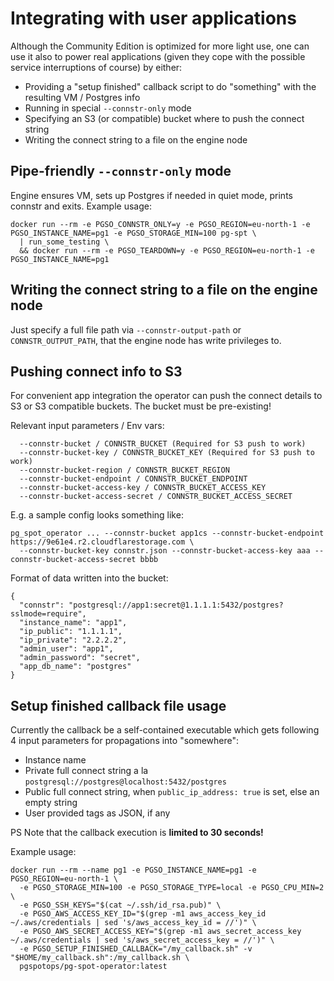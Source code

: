 # Integrating with user applications

Although the Community Edition is optimized for more light use, one can use it also to power real applications (given
they cope with the possible service interruptions of course) by either:

* Providing a "setup finished" callback script to do "something" with the resulting VM / Postgres info
* Running in special `--connstr-only` mode
* Specifying an S3 (or compatible) bucket where to push the connect string
* Writing the connect string to a file on the engine node

## Pipe-friendly `--connstr-only` mode

Engine ensures VM, sets up Postgres if needed in quiet mode, prints connstr and exits. Example usage:

```
docker run --rm -e PGSO_CONNSTR_ONLY=y -e PGSO_REGION=eu-north-1 -e PGSO_INSTANCE_NAME=pg1 -e PGSO_STORAGE_MIN=100 pg-spt \
  | run_some_testing \ 
  && docker run --rm -e PGSO_TEARDOWN=y -e PGSO_REGION=eu-north-1 -e PGSO_INSTANCE_NAME=pg1
```

## Writing the connect string to a file on the engine node

Just specify a full file path via `--connstr-output-path` or `CONNSTR_OUTPUT_PATH`, that the engine node has
write privileges to.

## Pushing connect info to S3

For convenient app integration the operator can push the connect details to S3 or S3 compatible buckets. The bucket must
be pre-existing!

Relevant input parameters / Env vars:

```
  --connstr-bucket / CONNSTR_BUCKET (Required for S3 push to work)
  --connstr-bucket-key / CONNSTR_BUCKET_KEY (Required for S3 push to work)
  --connstr-bucket-region / CONNSTR_BUCKET_REGION
  --connstr-bucket-endpoint / CONNSTR_BUCKET_ENDPOINT
  --connstr-bucket-access-key / CONNSTR_BUCKET_ACCESS_KEY
  --connstr-bucket-access-secret / CONNSTR_BUCKET_ACCESS_SECRET
```

E.g. a sample config looks something like:

```
pg_spot_operator ... --connstr-bucket app1cs --connstr-bucket-endpoint https://9e61e4.r2.cloudflarestorage.com \
  --connstr-bucket-key connstr.json --connstr-bucket-access-key aaa --connstr-bucket-access-secret bbbb
```

Format of data written into the bucket:

```
{
  "connstr": "postgresql://app1:secret@1.1.1.1:5432/postgres?sslmode=require",
  "instance_name": "app1",
  "ip_public": "1.1.1.1",
  "ip_private": "2.2.2.2",
  "admin_user": "app1",
  "admin_password": "secret",
  "app_db_name": "postgres"
}

```

## Setup finished callback file usage

Currently the callback be a self-contained executable which gets following 4 input parameters for propagations into "somewhere":

- Instance name
- Private full connect string a la `postgresql://postgres@localhost:5432/postgres`
- Public full connect string, when `public_ip_address: true` is set, else an empty string
- User provided tags as JSON, if any

PS Note that the callback execution is **limited to 30 seconds!**

Example usage:

```commandline
docker run --rm --name pg1 -e PGSO_INSTANCE_NAME=pg1 -e PGSO_REGION=eu-north-1 \
  -e PGSO_STORAGE_MIN=100 -e PGSO_STORAGE_TYPE=local -e PGSO_CPU_MIN=2 \
  -e PGSO_SSH_KEYS="$(cat ~/.ssh/id_rsa.pub)" \
  -e PGSO_AWS_ACCESS_KEY_ID="$(grep -m1 aws_access_key_id ~/.aws/credentials | sed 's/aws_access_key_id = //')" \
  -e PGSO_AWS_SECRET_ACCESS_KEY="$(grep -m1 aws_secret_access_key ~/.aws/credentials | sed 's/aws_secret_access_key = //')" \
  -e PGSO_SETUP_FINISHED_CALLBACK="/my_callback.sh" -v "$HOME/my_callback.sh":/my_callback.sh \
  pgspotops/pg-spot-operator:latest
```